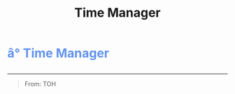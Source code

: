 ﻿---
lang: en-US
title: Time Manager
prev:
next:
---

# <font color="#6495ed">â° <b>Time Manager</b></font> <Badge text="Support" type="tip" vertical="middle"/>
---

> From: TOH

